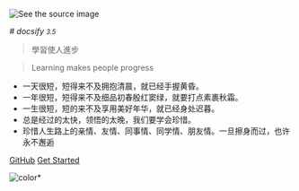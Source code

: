 ![See the source image](https://tse4-mm.cn.bing.net/th/id/OIP.TCeuzBPqrpKQjuYRFQ4oXwHaE7?pid=Api&rs=1)

*# docsify <small>3.5</small>*

>學習使人進步

> Learning makes people progress

- 一天很短，短得来不及拥抱清晨，就已经手握黄昏。
- 一年很短，短得来不及细品初春殷红窦绿，就要打点素裹秋霜。
- 一生很短，短的来不及享用美好年华，就已经身处迟暮。
- 总是经过的太快，领悟的太晚，我们要学会珍惜。
- 珍惜人生路上的亲情、友情、同事情、同学情、朋友情。一旦擦身而过，也许永不邂逅

[GitHub](https://github.com/docsifyjs/docsify/) [Get Started](*#docsify)

![color](*#AFEEEE)*



